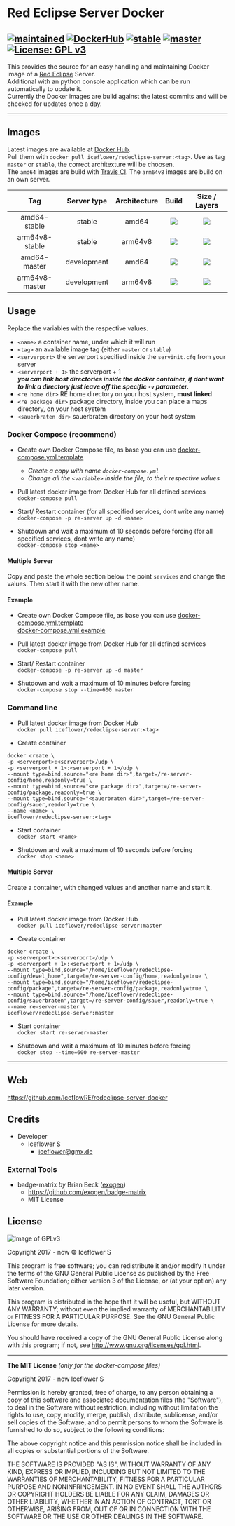 # Red Eclipse Server Docker
[![maintained](https://img.shields.io/badge/maintained-yes-brightgreen.svg)][github]
[![DockerHub](https://img.shields.io/badge/Docker_Hub--FF69A4.svg?style=social)][docker hub]
[![stable](https://badges.herokuapp.com/travis.com/IceflowRE/redeclipse-server-docker?env=BRANCH=stable&label=stable)][travis ci]
[![master](https://badges.herokuapp.com/travis.com/IceflowRE/redeclipse-server-docker?env=BRANCH=master&label=master)][travis ci]
[![License: GPL v3](https://img.shields.io/badge/License-GPL%20v3-blue.svg)](https://www.gnu.org/licenses/gpl-3.0)
---

This provides the source for an easy handling and maintaining Docker image of a [Red Eclipse](https://redeclipse.net/) Server.  
Additional with an python console application which can be run automatically to update it.  
Currently the Docker images are build against the latest commits and will be checked for updates once a day.

---

## Images
Latest images are available at [Docker Hub][docker hub].  
Pull them with `docker pull iceflower/redeclipse-server:<tag>`. Use as tag `master` or `stable`, the correct architexture will be choosen.  
The `amd64` images are build with [Travis CI][travis ci]. The `arm64v8` images are build on an own server.

|       Tag      | Server type | Architecture |              Build              |                  Size / Layers                |
|:--------------:|:-----------:|:------------:|:-------------------------------:|:---------------------------------------------:|
|  amd64-stable  |    stable   |     amd64    | [![][travis stable]][travis ci] |     [![][mbadge stable]][mbadge stable l]     |
| arm64v8-stable |    stable   |    arm64v8   |     [![][no build]][github]     | [![][mbadge arm stable]][mbadge arm stable l] |
|  amd64-master  | development |     amd64    | [![][travis master]][travis ci] |     [![][mbadge master]][mbadge master l]     |
| arm64v8-master | development |    arm64v8   |     [![][no build]][github]     | [![][mbadge arm master]][mbadge arm master l] |

## Usage
Replace the variables with the respective values.

  - `<name>` a container name, under which it will run
  - `<tag>` an available image tag (either `master` or `stable`)
  - `<serverport>` the serverport specified inside the `servinit.cfg` from your server
  - `<serverport + 1>` the serverport + 1  
  ***you can link host directories inside the docker container, if dont want to link a directory just leave off the specific `-v` parameter.***
  - `<re home dir>` RE home directory on your host system, **must linked**
  - `<re package dir>` package directory, inside you can place a maps directory, on your host system
  - `<sauerbraten dir>` sauerbraten directory on your host system

### Docker Compose (recommend)
- Create own Docker Compose file, as base you can use [docker-compose.yml.template](./docker-compose.yml.template)  
  - *Create a copy with name `docker-compose.yml`*
  - *Change all the `<variable>` inside the file, to their respective values*

- Pull latest docker image from Docker Hub for all defined services  
`docker-compose pull`

- Start/ Restart container (for all specified services, dont write any name)  
`docker-compose -p re-server up -d <name>`

- Shutdown and wait a maximum of 10 seconds before forcing (for all specified services, dont write any name)  
`docker-compose stop <name>`

#### Multiple Server
Copy and paste the whole section below the point `services` and change the values. Then start it with the new other name.

#### Example
- Create own Docker Compose file, as base you can use [docker-compose.yml.template](./docker-compose.yml.template)  
[docker-compose.yml.example](./docker-compose.yml.example)

- Pull latest docker image from Docker Hub for all defined services  
`docker-compose pull`

- Start/ Restart container  
`docker-compose -p re-server up -d master`

- Shutdown and wait a maximum of 10 minutes before forcing  
`docker-compose stop --time=600 master`

### Command line
- Pull latest docker image from Docker Hub  
`docker pull iceflower/redeclipse-server:<tag>`

- Create container  
```
docker create \
-p <serverport>:<serverport>/udp \
-p <serverport + 1>:<serverport + 1>/udp \
--mount type=bind,source="<re home dir>",target=/re-server-config/home,readonly=true \
--mount type=bind,source="<re package dir>",target=/re-server-config/package,readonly=true \
--mount type=bind,source="<sauerbraten dir>",target=/re-server-config/sauer,readonly=true \
--name <name> \
iceflower/redeclipse-server:<tag>
```

- Start container  
`docker start <name>`

- Shutdown and wait a maximum of 10 seconds before forcing  
`docker stop <name>`

#### Multiple Server
Create a container, with changed values and another name and start it.

#### Example
- Pull latest docker image from Docker Hub  
`docker pull iceflower/redeclipse-server:master`

- Create container  
```
docker create \
-p <serverport>:<serverport>/udp \
-p <serverport + 1>:<serverport + 1>/udp \
--mount type=bind,source="/home/iceflower/redeclipse-config/devel_home",target=/re-server-config/home,readonly=true \
--mount type=bind,source="/home/iceflower/redeclipse-config/package",target=/re-server-config/package,readonly=true \
--mount type=bind,source="/home/iceflower/redeclipse-config/sauerbraten",target=/re-server-config/sauer,readonly=true \
--name re-server-master \
iceflower/redeclipse-server:master
```

- Start container  
`docker start re-server-master`

- Shutdown and wait a maximum of 10 minutes before forcing  
`docker stop --time=600 re-server-master`

---

## Web
https://github.com/IceflowRE/redeclipse-server-docker

## Credits
- Developer
  - Iceflower S
    - iceflower@gmx.de

### External Tools
- badge-matrix *by* Brian Beck ([exogen](https://github.com/exogen))
    - https://github.com/exogen/badge-matrix
    - MIT License

## License
![Image of GPLv3](http://www.gnu.org/graphics/gplv3-127x51.png)

Copyright 2017 - now © Iceflower S

This program is free software; you can redistribute it and/or modify it under the terms of the GNU General Public License as published by the Free Software Foundation; either version 3 of the License, or (at your option) any later version.

This program is distributed in the hope that it will be useful, but WITHOUT ANY WARRANTY; without even the implied warranty of MERCHANTABILITY or FITNESS FOR A PARTICULAR PURPOSE. See the GNU General Public License for more details.

You should have received a copy of the GNU General Public License along with this program; if not, see <http://www.gnu.org/licenses/gpl.html>.

---

**The MIT License** *(only for the docker-compose files)*

Copyright 2017 - now Iceflower S

Permission is hereby granted, free of charge, to any person obtaining a copy of this software and associated documentation files (the "Software"), to deal in the Software without restriction, including without limitation the rights to use, copy, modify, merge, publish, distribute, sublicense, and/or sell copies of the Software, and to permit persons to whom the Software is furnished to do so, subject to the following conditions:

The above copyright notice and this permission notice shall be included in all copies or substantial portions of the Software.

THE SOFTWARE IS PROVIDED "AS IS", WITHOUT WARRANTY OF ANY KIND, EXPRESS OR IMPLIED, INCLUDING BUT NOT LIMITED TO THE WARRANTIES OF MERCHANTABILITY, FITNESS FOR A PARTICULAR PURPOSE AND NONINFRINGEMENT. IN NO EVENT SHALL THE AUTHORS OR COPYRIGHT HOLDERS BE LIABLE FOR ANY CLAIM, DAMAGES OR OTHER LIABILITY, WHETHER IN AN ACTION OF CONTRACT, TORT OR OTHERWISE, ARISING FROM, OUT OF OR IN CONNECTION WITH THE SOFTWARE OR THE USE OR OTHER DEALINGS IN THE SOFTWARE.

[travis ci]: https://travis-ci.com/IceflowRE/redeclipse-server-docker
[github]: https://github.com/IceflowRE/redeclipse-server-docker
[docker hub]: https://hub.docker.com/r/iceflower/redeclipse-server
[no build]: https://img.shields.io/badge/build-inaccessible-lightgrey.svg
[travis stable]: https://badges.herokuapp.com/travis/IceflowRE/redeclipse-server-docker?env=BRANCH=stable&label=build
[travis master]: https://badges.herokuapp.com/travis/IceflowRE/redeclipse-server-docker?env=BRANCH=master&label=build
[mbadge stable]: https://images.microbadger.com/badges/image/iceflower/redeclipse-server:amd64-stable.svg
[mbadge stable l]: https://microbadger.com/images/iceflower/redeclipse-server:amd64-stable
[mbadge master]: https://images.microbadger.com/badges/image/iceflower/redeclipse-server:amd64-master.svg
[mbadge master l]: https://microbadger.com/images/iceflower/redeclipse-server:amd64-master
[mbadge arm stable]: https://images.microbadger.com/badges/image/iceflower/redeclipse-server:arm64v8-stable.svg
[mbadge arm stable l]: https://microbadger.com/images/iceflower/redeclipse-server:arm64v8-stable
[mbadge arm master]: https://images.microbadger.com/badges/image/iceflower/redeclipse-server:arm64v8-master.svg
[mbadge arm master l]: https://microbadger.com/images/iceflower/redeclipse-server:arm64v8-master
